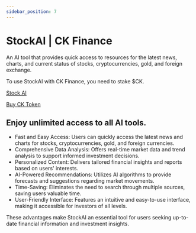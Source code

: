```yaml
---
sidebar_position: 7
---
```


# StockAI | CK Finance

An AI tool that provides quick access to resources for the latest news, charts, and current status of stocks, cryptocurrencies, gold, and foreign exchange.

To use StockAI with CK Finance, you need to stake $CK.

[Stock AI](https://stockai.ck.app/)

[Buy CK Token](https://ck.finance/)

## Enjoy unlimited access to all AI tools.

* Fast and Easy Access: Users can quickly access the latest news and charts for stocks, cryptocurrencies, gold, and foreign currencies.
* Comprehensive Data Analysis: Offers real-time market data and trend analysis to support informed investment decisions.
* Personalized Content: Delivers tailored financial insights and reports based on users' interests.
* AI-Powered Recommendations: Utilizes AI algorithms to provide forecasts and suggestions regarding market movements.
* Time-Saving: Eliminates the need to search through multiple sources, saving users valuable time.
* User-Friendly Interface: Features an intuitive and easy-to-use interface, making it accessible for investors of all levels.

These advantages make StockAI an essential tool for users seeking up-to-date financial information and investment insights.